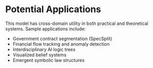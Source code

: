 # Potential Applications

This model has cross-domain utility in both practical and theoretical systems. Sample applications include:

- Government contract segmentation (SpecSplit)
- Financial flow tracking and anomaly detection
- Interdisciplinary AI logic trees
- Visualized belief systems
- Emergent symbolic law structures
